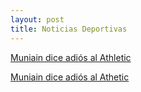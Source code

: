 ```yaml
---
layout: post
title: Noticias Deportivas
---
```


<a href="_posts/muniain.md">Muniain dice adiós al Athletic</a>


<a href="{{ site.baseurl }}/muniain">Muniain dice adiós al Athetic</a>
